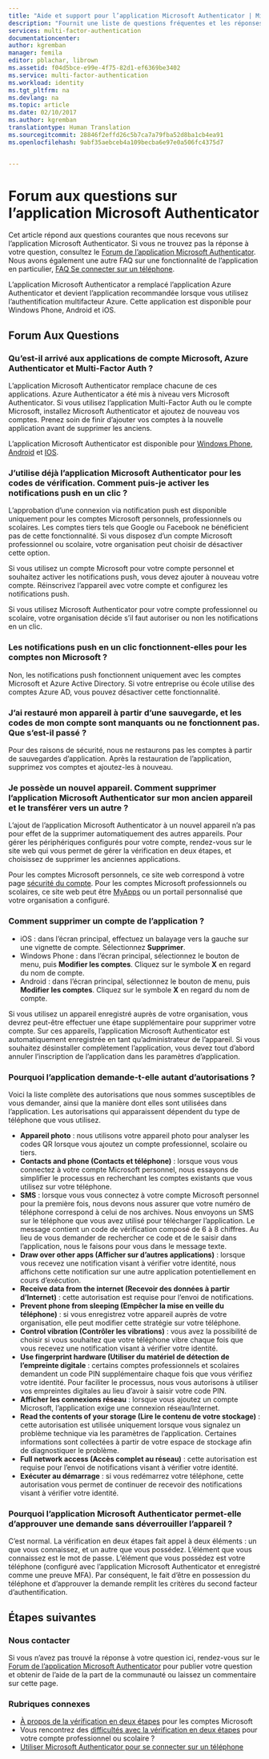 ```yaml
---
title: "Aide et support pour l’application Microsoft Authenticator | Microsoft Docs"
description: "Fournit une liste de questions fréquentes et les réponses relatives à l’application Microsoft Authentication et à l’authentification multifacteur Azure."
services: multi-factor-authentication
documentationcenter: 
author: kgremban
manager: femila
editor: pblachar, librown
ms.assetid: f04d5bce-e99e-4f75-82d1-ef6369be3402
ms.service: multi-factor-authentication
ms.workload: identity
ms.tgt_pltfrm: na
ms.devlang: na
ms.topic: article
ms.date: 02/10/2017
ms.author: kgremban
translationtype: Human Translation
ms.sourcegitcommit: 28846f2effd26c5b7ca7a79fba52d8ba1cb4ea91
ms.openlocfilehash: 9abf35aebceb4a109becba6e97e0a506fc4375d7


---
```

# <a name="microsoft-authenticator-app-faq"></a>Forum aux questions sur l’application Microsoft Authenticator

Cet article répond aux questions courantes que nous recevons sur l’application Microsoft Authenticator. Si vous ne trouvez pas la réponse à votre question, consultez le [Forum de l’application Microsoft Authenticator](https://social.technet.microsoft.com/Forums/en-US/home?forum=MicrosoftAuthenticatorApp). Nous avons également une autre FAQ sur une fonctionnalité de l’application en particulier, [FAQ Se connecter sur un téléphone](microsoft-authenticator-app-phone-signin-faq.md).

L’application Microsoft Authenticator a remplacé l’application Azure Authenticator et devient l’application recommandée lorsque vous utilisez l’authentification multifacteur Azure. Cette application est disponible pour Windows Phone, Android et iOS.

## <a name="frequently-asked-questions"></a>Forum Aux Questions
### <a name="what-happened-to-the-azure-authenticator-multi-factor-auth-and-microsoft-account-apps"></a>Qu’est-il arrivé aux applications de compte Microsoft, Azure Authenticator et Multi-Factor Auth ?
L’application Microsoft Authenticator remplace chacune de ces applications. Azure Authenticator a été mis à niveau vers Microsoft Authenticator. Si vous utilisez l’application Multi-Factor Auth ou le compte Microsoft, installez Microsoft Authenticator et ajoutez de nouveau vos comptes. Prenez soin de finir d’ajouter vos comptes à la nouvelle application avant de supprimer les anciens.

L’application Microsoft Authenticator est disponible pour [Windows Phone](http://go.microsoft.com/fwlink/?Linkid=825071), [Android](http://go.microsoft.com/fwlink/?Linkid=825072) et [IOS](http://go.microsoft.com/fwlink/?Linkid=825073).

### <a name="im-already-using-the-microsoft-authenticator-application-for-verification-codes-how-do-i-switch-to-one-click-push-notifications"></a>J’utilise déjà l’application Microsoft Authenticator pour les codes de vérification. Comment puis-je activer les notifications push en un clic ?
L’approbation d’une connexion via notification push est disponible uniquement pour les comptes Microsoft personnels, professionnels ou scolaires. Les comptes tiers tels que Google ou Facebook ne bénéficient pas de cette fonctionnalité. Si vous disposez d’un compte Microsoft professionnel ou scolaire, votre organisation peut choisir de désactiver cette option.

Si vous utilisez un compte Microsoft pour votre compte personnel et souhaitez activer les notifications push, vous devez ajouter à nouveau votre compte. Réinscrivez l’appareil avec votre compte et configurez les notifications push.  

Si vous utilisez Microsoft Authenticator pour votre compte professionnel ou scolaire, votre organisation décide s’il faut autoriser ou non les notifications en un clic.

### <a name="do-one-click-push-notifications-work-for-non-microsoft-accounts"></a>Les notifications push en un clic fonctionnent-elles pour les comptes non Microsoft ?
Non, les notifications push fonctionnent uniquement avec les comptes Microsoft et Azure Active Directory. Si votre entreprise ou école utilise des comptes Azure AD, vous pouvez désactiver cette fonctionnalité.  

### <a name="i-restored-my-device-from-a-backup-and-my-account-codes-are-missing-or-not-working-what-happened"></a>J’ai restauré mon appareil à partir d’une sauvegarde, et les codes de mon compte sont manquants ou ne fonctionnent pas. Que s’est-il passé ?
Pour des raisons de sécurité, nous ne restaurons pas les comptes à partir de sauvegardes d’application.  Après la restauration de l’application, supprimez vos comptes et ajoutez-les à nouveau.

### <a name="i-got-a-new-device-how-do-i-remove-the-microsoft-authenticator-app-from-my-old-device-and-move-to-the-new-one"></a>Je possède un nouvel appareil. Comment supprimer l’application Microsoft Authenticator sur mon ancien appareil et le transférer vers un autre ?
L’ajout de l’application Microsoft Authenticator à un nouvel appareil n’a pas pour effet de la supprimer automatiquement des autres appareils. Pour gérer les périphériques configurés pour votre compte, rendez-vous sur le site web qui vous permet de gérer la vérification en deux étapes, et choisissez de supprimer les anciennes applications.

Pour les comptes Microsoft personnels, ce site web correspond à votre page [sécurité du compte](https://account.microsoft.com/security). Pour les comptes Microsoft professionnels ou scolaires, ce site web peut être [MyApps](https://myapps.microsoft.com) ou un portail personnalisé que votre organisation a configuré.

### <a name="how-do-i-remove-an-account-from-the-app"></a>Comment supprimer un compte de l’application ?
* iOS : dans l’écran principal, effectuez un balayage vers la gauche sur une vignette de compte. Sélectionnez **Supprimer**.
* Windows Phone : dans l’écran principal, sélectionnez le bouton de menu, puis **Modifier les comptes**. Cliquez sur le symbole **X** en regard du nom de compte.
* Android : dans l’écran principal, sélectionnez le bouton de menu, puis **Modifier les comptes**. Cliquez sur le symbole **X** en regard du nom de compte.

Si vous utilisez un appareil enregistré auprès de votre organisation, vous devrez peut-être effectuer une étape supplémentaire pour supprimer votre compte. Sur ces appareils, l’application Microsoft Authenticator est automatiquement enregistrée en tant qu’administrateur de l’appareil. Si vous souhaitez désinstaller complètement l’application, vous devez tout d’abord annuler l’inscription de l’application dans les paramètres d’application.

### <a name="why-does-the-app-request-so-many-permissions"></a>Pourquoi l’application demande-t-elle autant d’autorisations ?
Voici la liste complète des autorisations que nous sommes susceptibles de vous demander, ainsi que la manière dont elles sont utilisées dans l’application. Les autorisations qui apparaissent dépendent du type de téléphone que vous utilisez.

* **Appareil photo** : nous utilisons votre appareil photo pour analyser les codes QR lorsque vous ajoutez un compte professionnel, scolaire ou tiers.
* **Contacts and phone (Contacts et téléphone)** : lorsque vous vous connectez à votre compte Microsoft personnel, nous essayons de simplifier le processus en recherchant les comptes existants que vous utilisez sur votre téléphone.
* **SMS** : lorsque vous vous connectez à votre compte Microsoft personnel pour la première fois, nous devons nous assurer que votre numéro de téléphone correspond à celui de nos archives. Nous envoyons un SMS sur le téléphone que vous avez utilisé pour télécharger l’application. Le message contient un code de vérification composé de 6 à 8 chiffres. Au lieu de vous demander de rechercher ce code et de le saisir dans l’application, nous le faisons pour vous dans le message texte.
* **Draw over other apps (Afficher sur d’autres applications)** : lorsque vous recevez une notification visant à vérifier votre identité, nous affichons cette notification sur une autre application potentiellement en cours d’exécution.
* **Receive data from the internet (Recevoir des données à partir d’Internet)** : cette autorisation est requise pour l’envoi de notifications.
* **Prevent phone from sleeping (Empêcher la mise en veille du téléphone)** : si vous enregistrez votre appareil auprès de votre organisation, elle peut modifier cette stratégie sur votre téléphone.
* **Control vibration (Contrôler les vibrations)** : vous avez la possibilité de choisir si vous souhaitez que votre téléphone vibre chaque fois que vous recevez une notification visant à vérifier votre identité.
* **Use fingerprint hardware (Utiliser du matériel de détection de l’empreinte digitale** : certains comptes professionnels et scolaires demandent un code PIN supplémentaire chaque fois que vous vérifiez votre identité. Pour faciliter le processus, nous vous autorisons à utiliser vos empreintes digitales au lieu d’avoir à saisir votre code PIN.
* **Afficher les connexions réseau** : lorsque vous ajoutez un compte Microsoft, l’application exige une connexion réseau/Internet.
* **Read the contents of your storage (Lire le contenu de votre stockage)** : cette autorisation est utilisée uniquement lorsque vous signalez un problème technique via les paramètres de l’application. Certaines informations sont collectées à partir de votre espace de stockage afin de diagnostiquer le problème.
* **Full network access (Accès complet au réseau)** : cette autorisation est requise pour l’envoi de notifications visant à vérifier votre identité.
* **Exécuter au démarrage** : si vous redémarrez votre téléphone, cette autorisation vous permet de continuer de recevoir des notifications visant à vérifier votre identité.

### <a name="why-does-the-microsoft-authenticator-app-allow-you-to-approve-a-request-without-unlocking-the-device"></a>Pourquoi l’application Microsoft Authenticator permet-elle d’approuver une demande sans déverrouiller l’appareil ?

C’est normal. La vérification en deux étapes fait appel à deux éléments : un que vous connaissez, et un autre que vous possédez. L’élément que vous connaissez est le mot de passe. L’élément que vous possédez est votre téléphone (configuré avec l’application Microsoft Authenticator et enregistré comme une preuve MFA).  Par conséquent, le fait d’être en possession du téléphone et d’approuver la demande remplit les critères du second facteur d’authentification. 

## <a name="next-steps"></a>Étapes suivantes

### <a name="contact-us"></a>Nous contacter
Si vous n’avez pas trouvé la réponse à votre question ici, rendez-vous sur le [Forum de l’application Microsoft Authenticator](https://social.technet.microsoft.com/Forums/en-US/home?forum=MicrosoftAuthenticatorApp) pour publier votre question et obtenir de l’aide de la part de la communauté ou laissez un commentaire sur cette page.


### <a name="related-topics"></a>Rubriques connexes
* [À propos de la vérification en deux étapes](https://support.microsoft.com/help/12408/microsoft-account-about-two-step-verification) pour les comptes Microsoft
* Vous rencontrez des [difficultés avec la vérification en deux étapes](multi-factor-authentication-end-user-troubleshoot.md) pour votre compte professionnel ou scolaire ?
* [Utiliser Microsoft Authenticator pour se connecter sur un téléphone](microsoft-authenticator-app-phone-signin-faq.md)




<!--HONumber=Feb17_HO2-->


